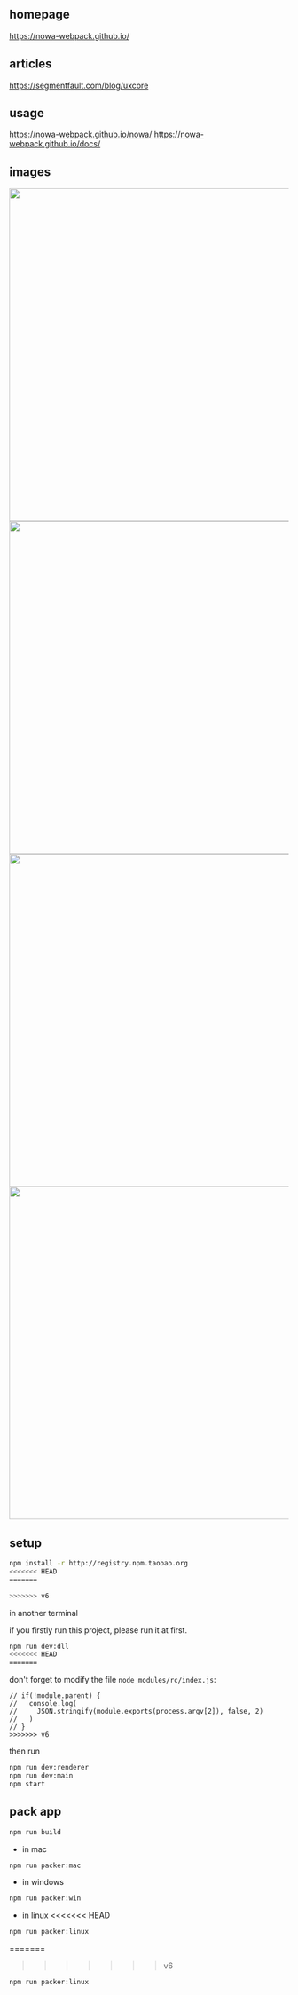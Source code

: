 ## homepage

https://nowa-webpack.github.io/

## articles

https://segmentfault.com/blog/uxcore

## usage

https://nowa-webpack.github.io/nowa/
https://nowa-webpack.github.io/docs/

## images

<img src="https://raw.githubusercontent.com/nowa-webpack/nowa-gui/master/doc/detailp.png" width="600" />
<br/>
<img src="https://raw.githubusercontent.com/nowa-webpack/nowa-gui/master/doc/newp.png" width="600"/>
<br/>
<img src="https://raw.githubusercontent.com/nowa-webpack/nowa-gui/master/doc/pkg.png" width="600"/>
<br/>
<img src="https://raw.githubusercontent.com/nowa-webpack/nowa-gui/master/doc/set1.png" width="600"/>
<br/>


## setup

```bash
npm install -r http://registry.npm.taobao.org
<<<<<<< HEAD
=======

>>>>>>> v6
```

in another terminal

if you firstly run this project, please run it at first.

```bash
npm run dev:dll
<<<<<<< HEAD
=======
```

don't forget to modify the file `node_modules/rc/index.js`:

```
// if(!module.parent) {
//   console.log(
//     JSON.stringify(module.exports(process.argv[2]), false, 2)
//   )
// }
>>>>>>> v6
```

then run

```bash
npm run dev:renderer
npm run dev:main
npm start


```

## pack app

```bash
npm run build

```

* in mac 

```bash
npm run packer:mac
```

* in windows

```bash
npm run packer:win
```

* in linux
<<<<<<< HEAD

```bash
npm run packer:linux
```

=======
>>>>>>> v6

```bash
npm run packer:linux

```
